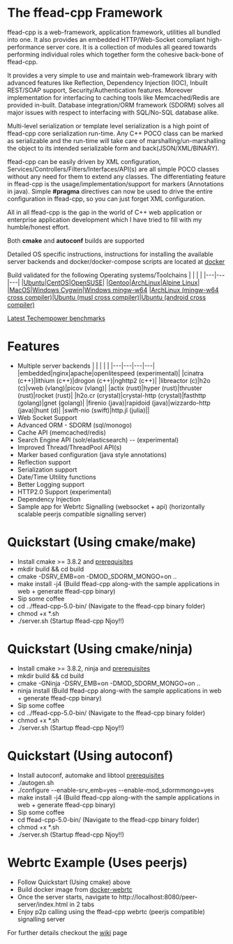 # The ffead-cpp Framework

ffead-cpp is a web-framework, application framework, utilities all bundled into one. 
It also provides an embedded HTTP/Web-Socket compliant high-performance server core. 
It is a collection of modules all geared towards performing individual roles which together form the cohesive back-bone of ffead-cpp.

It provides a very simple to use and maintain web-framework library with advanced features like Reflection, Dependency Injection (IOC),
Inbuilt REST/SOAP support, Security/Authentication features. Moreover implementation for interfacing to caching tools like 
Memcached/Redis are provided in-built. 
Database integration/ORM framework (SDORM) solves all major issues with respect to interfacing with SQL/No-SQL database alike.

Multi-level serialization or template level serialization is a high point of ffead-cpp core serialization run-time. Any C++ POCO class
can be marked as serializable and the run-time will take care of marshalling/un-marshalling the object to its intended serializable form
and back(JSON/XML/BINARY).

ffead-cpp can be easily driven by XML configuration, Services/Controllers/Filters/Interfaces/API(s) are all simple POCO classes without
any need for them to extend any classes. 
The differentiating feature in ffead-cpp is the usage/implementation/support for markers (Annotations in java). Simple **#pragma**
directives can now be used to drive the entire configuration in ffead-cpp, so you can just forget XML configuration.

All in all ffead-cpp is the gap in the world of C++ web application or enterprise application development which I have tried to fill
with my humble/honest effort.

Both **cmake** and **autoconf** builds are supported

Detailed OS specific instructions, instructions for installing the available server backends and docker/docker-compose scripts are located at [docker](https://github.com/sumeetchhetri/ffead-cpp/tree/master/docker)

Build validated for the following Operating systems/Toolchains
|   |   |   |
|---|---|---|
|[Ubuntu](https://github.com/sumeetchhetri/ffead-cpp/tree/master/docker/os-based/DockerFile-UbuntuBionic-x64-ffead-cpp-5.0)|[CentOS](https://github.com/sumeetchhetri/ffead-cpp/tree/master/docker/os-based/DockerFile-Centos7-x64-ffead-cpp-5.0)|[OpenSUSE](https://github.com/sumeetchhetri/ffead-cpp/tree/master/docker/os-based/DockerFile-OpenSuseTumbleweed-x64-ffead-cpp-5.0)|
|[Gentoo](https://github.com/sumeetchhetri/ffead-cpp/tree/master/docker/os-based/DockerFile-Gentoo-x64-ffead-cpp-5.0)|[ArchLinux](https://github.com/sumeetchhetri/ffead-cpp/tree/master/docker/os-based/DockerFile-ArchLinux-x64-ffead-cpp-5.0)|[Alpine Linux](https://github.com/sumeetchhetri/ffead-cpp/tree/master/docker/os-based/DockerFile-Alpine-x64-ffead-cpp-5.0)|
|[MacOS](https://github.com/sumeetchhetri/ffead-cpp/tree/master/.github/workflows/ci-macos.yml)|[Windows Cygwin](https://github.com/sumeetchhetri/ffead-cpp/tree/master/.github/workflows/ci-win-cygwin.yml)|[Windows mingw-w64](https://github.com/sumeetchhetri/ffead-cpp/tree/master/.github/workflows/ci-win-mingw.yml)
|[ArchLinux (mingw-w64 cross compiler)](https://github.com/sumeetchhetri/ffead-cpp/tree/master/docker/DockerFile-cross-archlinux-mingw64)|[Ubuntu (musl cross compiler)](https://github.com/sumeetchhetri/ffead-cpp/tree/master/docker/DockerFile-cross-musl)|[Ubuntu (android cross compiler)](https://github.com/sumeetchhetri/ffead-cpp/tree/master/docker/DockerFile-cross-android)


[Latest Techempower benchmarks](https://www.techempower.com/benchmarks/#section=test&runid=223b29a9-851d-4f0d-9b3c-bb5b89d65d97&hw=ph&test=plaintext&a=2)

Features
==========
- Multiple server backends
    |   |   |   |   |
    |---|---|---|---|
    |embedded|nginx|apache|openlitespeed (experimental)|
    |cinatra (c++)|lithium (c++)|drogon (c++)|nghttp2 (c++)|
    |libreactor \(c\)|h2o \(c\)|vweb (vlang)|picov (vlang)|
    |actix (rust)|hyper (rust)|thruster (rust)|rocket (rust)|
    |h2o\.cr (crystal)|crystal-http (crystal)|fasthttp (golang)|gnet (golang)|
    |firenio (java)|rapidoid (java)|wizzardo-http (java)|hunt (d)|
    |swift-nio (swift)|http.jl (julia)||
- Web Socket Support
- Advanced ORM - SDORM (sql/monogo)
- Cache API (memcached/redis)
- Search Engine API (solr/elasticsearch) -- (experimental)
- Improved Thread/ThreadPool API(s)
- Marker based configuration (java style annotations)
- Reflection support
- Serialization support
- Date/Time Ultility functions
- Better Logging support
- HTTP2.0 Support (experimental)
- Dependency Injection
- Sample app for Webrtc Signalling (websocket + api) (horizontally scalable peerjs compatible signalling server)

Quickstart (Using cmake/make)
===========
- Install cmake >= 3.8.2 and [prerequisites](https://github.com/sumeetchhetri/ffead-cpp/wiki/Prerequisites)
- mkdir build && cd build
- cmake -DSRV_EMB=on -DMOD_SDORM_MONGO=on ..
- make install -j4 (Build ffead-cpp along-with the sample applications in web + generate ffead-cpp binary)
- Sip some coffee
- cd ../ffead-cpp-5.0-bin/ (Navigate to the ffead-cpp binary folder)
- chmod +x *.sh
- ./server.sh (Startup ffead-cpp Njoy!!)

Quickstart (Using cmake/ninja)
===========
- Install cmake >= 3.8.2, ninja and [prerequisites](https://github.com/sumeetchhetri/ffead-cpp/wiki/Prerequisites)
- mkdir build && cd build
- cmake -GNinja -DSRV_EMB=on -DMOD_SDORM_MONGO=on ..
- ninja install (Build ffead-cpp along-with the sample applications in web + generate ffead-cpp binary)
- Sip some coffee
- cd ../ffead-cpp-5.0-bin/ (Navigate to the ffead-cpp binary folder)
- chmod +x *.sh
- ./server.sh (Startup ffead-cpp Njoy!!)

Quickstart (Using autoconf)
===========
- Install autoconf, automake and libtool [prerequisites](https://github.com/sumeetchhetri/ffead-cpp/wiki/Prerequisites)
- ./autogen.sh
- ./configure --enable-srv_emb=yes --enable-mod_sdormmongo=yes
- make install -j4 (Build ffead-cpp along-with the sample applications in web + generate ffead-cpp binary)
- Sip some coffee
- cd ffead-cpp-5.0-bin/ (Navigate to the ffead-cpp binary folder)
- chmod +x *.sh
- ./server.sh (Startup ffead-cpp Njoy!!)


Webrtc Example (Uses peerjs)
===========
- Follow Quickstart (Using cmake) above
- Build docker image from [docker-webrtc](https://github.com/sumeetchhetri/ffead-cpp/tree/master/docker/webrtc-peerjs)
- Once the server starts, navigate to http://localhost:8080/peer-server/index.html in 2 tabs
- Enjoy p2p calling using the ffead-cpp webrtc (peerjs compatible) signalling server

For further details checkout the [wiki](https://github.com/sumeetchhetri/ffead-cpp/wiki) page 

